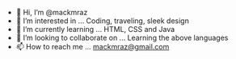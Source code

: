 - 👋 Hi, I’m @mackmraz
- 👀 I’m interested in ... Coding, traveling, sleek design
- 🌱 I’m currently learning ... HTML, CSS and Java
- 💞️ I’m looking to collaborate on ... Learning the above languages
- 📫 How to reach me ... mackmraz@gmail.com

<!---
mackmraz/mackmraz is a ✨ special ✨ repository because its `README.md` (this file) appears on your GitHub profile.
You can click the Preview link to take a look at your changes.
--->
